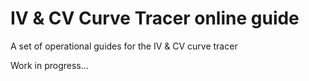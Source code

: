 # IV & CV Curve Tracer online guide
A set of operational guides for the IV &amp; CV curve tracer

Work in progress...
